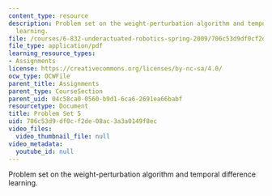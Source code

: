 ```yaml
---
content_type: resource
description: Problem set on the weight-perturbation algorithm and temporal difference
  learning.
file: /courses/6-832-underactuated-robotics-spring-2009/706c53d9df0cf2de08ac3a3a0149f8ec_MIT6_832s09_pset05.pdf
file_type: application/pdf
learning_resource_types:
- Assignments
license: https://creativecommons.org/licenses/by-nc-sa/4.0/
ocw_type: OCWFile
parent_title: Assignments
parent_type: CourseSection
parent_uid: 04c58ca0-0560-b9d1-6ca6-2691ea66babf
resourcetype: Document
title: Problem Set 5
uid: 706c53d9-df0c-f2de-08ac-3a3a0149f8ec
video_files:
  video_thumbnail_file: null
video_metadata:
  youtube_id: null
---
```

Problem set on the weight-perturbation algorithm and temporal difference learning.